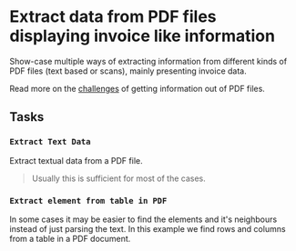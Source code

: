 # Extract data from PDF files displaying invoice like information

Show-case multiple ways of extracting information from different kinds of PDF files
(text based or scans), mainly presenting invoice data.

Read more on the
[challenges](https://pypdf.readthedocs.io/en/latest/user/extract-text.html) of getting
information out of PDF files.

## Tasks

### `Extract Text Data`

Extract textual data from a PDF file.

> Usually this is sufficient for most of the cases.


### `Extract element from table in PDF`

In some cases it may be easier to find the elements and it's neighbours instead of just parsing the text. In this example we find rows and columns from a table in a PDF document.
